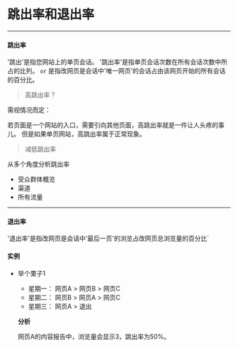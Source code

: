 # 跳出率和退出率

<hr/>

#### 跳出率

'跳出'是指您网站上的单页会话。
'跳出率'是指单页会话次数在所有会话次数中所占的比列。 `or` 是指改网页是会话中'唯一网页'的会话占由该网页开始的所有会话的百分比。

> 高跳出率？

需视情况而定：

若页面是一个网站的入口，需要引向其他页面，高跳出率就是一件让人头疼的事儿。
但是如果单页网站，高跳出率属于正常现象。

> 减低跳出率

从多个角度分析跳出率

* 受众群体概览
* 渠道
* 所有流量

<hr/>

#### 退出率

'退出率'是指改网页是会话中'最后一页'的浏览占改网页总浏览量的百分比`


#### 实例

* 举个栗子1
    * 星期一： 网页A > 网页B > 网页C
    * 星期二： 网页B > 网页A > 网页C
    * 星期三： 网页A > 退出
    
    **分析**
    
    网页A的内容报告中，浏览量会显示3，跳出率为50%。
